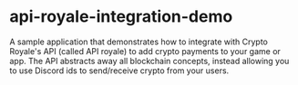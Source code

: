 # api-royale-integration-demo
A sample application that demonstrates how to integrate with Crypto Royale's API (called API royale) to add crypto payments to your game or app. The API abstracts away all blockchain concepts, instead allowing you to use Discord ids to send/receive crypto from your users.

